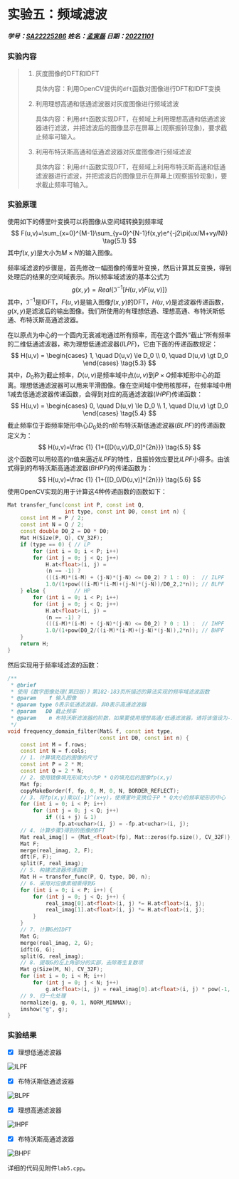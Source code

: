 # 实验五：频域滤波

##### 学号：<u>SA22225286</u>     姓名：<u>孟寅磊</u>     日期：<u>20221101</u>

### 实验内容

> 1. 灰度图像的DFT和IDFT
>
>    具体内容：利用OpenCV提供的`dft`函数对图像进行DFT和IDFT变换
>
> 2. 利用理想高通和低通滤波器对灰度图像进行频域滤波
>
>    具体内容：利用`dft`函数实现DFT，在频域上利用理想高通和低通滤波器进行滤波，并把滤波后的图像显示在屏幕上(观察振铃现象)，要求截止频率可输入。
>
> 3. 利用布特沃斯高通和低通滤波器对灰度图像进行频域滤波
>
>    具体内容：利用`dft`函数实现DFT，在频域上利用布特沃斯高通和低通滤波器进行滤波，并把滤波后的图像显示在屏幕上(观察振铃现象)，要求截止频率可输入。

### 实验原理

使用如下的傅里叶变换可以将图像从空间域转换到频率域
$$
F(u,v)=\sum_{x=0}^{M-1}\sum_{y=0}^{N-1}f(x,y)e^{-j2\pi(ux/M+vy/N)} \tag{5.1}
$$
其中$f(x,y)$是大小为$M \times N$的输入图像。

频率域滤波的步骤是，首先修改一幅图像的傅里叶变换，然后计算其反变换，得到处理后的结果的空间域表示。所以频率域滤波的基本公式为
$$
g(x,y)=Real\{\Im ^ {-1}[H(u,v)F(u,v)]\} \tag{5.2}
$$
其中，$\Im^{-1}$是IDFT，$F(u,v)$是输入图像$f(x,y)$的DFT，$H(u,v)$是滤波器传递函数，$g(x,y)$是滤波后的输出图像。我们所使用的有理想低通、理想高通、布特沃斯低通、布特沃斯高通滤波器。

在以原点为中心的一个圆内无衰减地通过所有频率，而在这个圆外“截止”所有频率的二维低通滤波器，称为理想低通滤波器($ILPF$)，它由下面的传递函数规定：
$$
H(u,v) = 
\begin{cases}
1, \quad D(u,v) \le D_0 \\
0, \quad D(u,v) \gt D_0
\end{cases} \tag{5.3}
$$
其中，$D_0$称为截止频率，$D(u,v)$是频率域中点$(u,v)$到$P \times Q$频率矩形中心的距离。理想低通滤波器可以用来平滑图像。像在空间域中使用核那样，在频率域中用$1$减去低通滤波器传递函数，会得到对应的高通滤波器($IHPF$)传递函数：
$$
H(u,v) = 
\begin{cases}
0, \quad D(u,v) \le D_0 \\
1, \quad D(u,v) \gt D_0
\end{cases} \tag{5.4}
$$
截止频率位于距频率矩形中心$D_0$处的$n$阶布特沃斯低通滤波器($BLPF$)的传递函数定义为：
$$
H(u,v)=\frac {1} {1+{[D(u,v)/D_0]^{2n}}} \tag{5.5}
$$
这个函数可以用较高的$n$值来逼近$ILPF$的特性，且振铃效应要比$ILPF$小得多。由该式得到的布特沃斯高通滤波器($BHPF$)的传递函数为：
$$
H(u,v)=\frac {1} {1+{[D_0/D(u,v)]^{2n}}} \tag{5.6}
$$
使用OpenCV实现的用于计算这$4$种传递函数的函数如下：

```c++
Mat transfer_func(const int P, const int Q, 
                  int type, const int D0, const int n) {
	const int M = P / 2;
	const int N = Q / 2;
	const double D0_2 = D0 * D0;
	Mat H(Size(P, Q), CV_32F);
	if (type == 0) { // LP
		for (int i = 0; i < P; i++)
        for (int j = 0; j < Q; j++)
			H.at<float>(i, j) = 
			(n == -1) ?
			(((i-M)*(i-M) + (j-N)*(j-N) <= D0_2) ? 1 : 0) :  // ILPF
			1.0/(1+pow(((i-M)*(i-M)+(j-N)*(j-N))/D0_2,2*n)); // BLPF
	} else {         // HP
		for (int i = 0; i < P; i++)
        for (int j = 0; j < Q; j++)
			H.at<float>(i, j) = 
			(n == -1) ?
			(((i-M)*(i-M) + (j-N)*(j-N) <= D0_2) ? 0 : 1) :  // IHPF
			1.0/(1+pow(D0_2/((i-M)*(i-M)+(j-N)*(j-N)),2*n)); // BHPF
	}
	return H;
}
```

然后实现用于频率域滤波的函数：

```c++
/**
 * @brief 
 * 使用《数字图像处理(第四版)》第182-183页所描述的算法实现的频率域滤波函数
 * @param    f 输入图像
 * @param type 0表示低通滤波器，非0表示高通滤波器
 * @param   D0 截止频率
 * @param    n 布特沃斯滤波器的阶数，如果要使用理想高通/低通滤波器，请将该值设为-1
 */
void frequency_domain_filter(Mat& f, const int type, 
                             const int D0, const int n) {
    const int M = f.rows;
    const int N = f.cols;
	// 1. 计算填充后的图像的尺寸
    const int P = 2 * M;
    const int Q = 2 * N;
	// 2. 使用镜像填充形成大小为P * Q的填充后的图像fp(x,y)
    Mat fp;
    copyMakeBorder(f, fp, 0, M, 0, N, BORDER_REFLECT);
	// 3. 将fp(x,y)乘以(-1)^(x+y)，使傅里叶变换位于P * Q大小的频率矩形的中心
    for (int i = 0; i < P; i++)
        for (int j = 0; j < Q; j++)
            if ((i + j) & 1)
                fp.at<uchar>(i, j) = -fp.at<uchar>(i, j);
	// 4. 计算步骤3得到的图像的DFT
    Mat real_imag[] = {Mat_<float>(fp), Mat::zeros(fp.size(), CV_32F)};
	Mat F;
	merge(real_imag, 2, F);
	dft(F, F);
	split(F, real_imag);
	// 5. 构建滤波器传递函数
	Mat H = transfer_func(P, Q, type, D0, n);
	// 6. 采用对应像素相乘得到G
	for (int i = 0; i < P; i++) {
        for (int j = 0; j < Q; j++) {
			real_imag[0].at<float>(i, j) *= H.at<float>(i, j);
			real_imag[1].at<float>(i, j) *= H.at<float>(i, j);
		}
	}
	// 7. 计算G的IDFT
	Mat G;
	merge(real_imag, 2, G);
	idft(G, G);
	split(G, real_imag);
	// 8. 提取G的左上角部分的实部，去除寄生复数项
	Mat g(Size(M, N), CV_32F);
	for (int i = 0; i < M; i++)
		for (int j = 0; j < N; j++)
			g.at<float>(i, j) = real_imag[0].at<float>(i, j) * pow(-1, i+j);
	// 9. 归一化处理
	normalize(g, g, 0, 1, NORM_MINMAX);
	imshow("g", g);
}
```

### 实验结果

- [x] 理想低通滤波器

![ILPF](F:\dip_lab\lab5\images\ILPF.jpg)

- [x] 布特沃斯低通滤波器

![BLPF](F:\dip_lab\lab5\images\BLPF.jpg)

- [x] 理想高通滤波器

![IHPF](F:\dip_lab\lab5\images\IHPF.jpg)

- [x] 布特沃斯高通滤波器

![BHPF](F:\dip_lab\lab5\images\BHPF.jpg)

详细的代码见附件`lab5.cpp`。